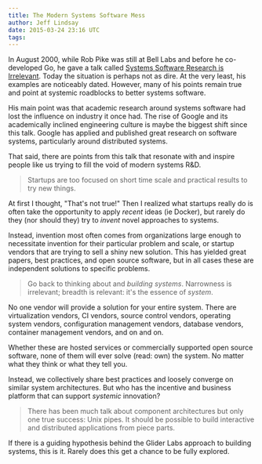 ```yaml
---
title: The Modern Systems Software Mess
author: Jeff Lindsay
date: 2015-03-24 23:16 UTC
tags:
---
```

In August 2000, while Rob Pike was still at Bell Labs and before he co-developed Go, he gave a talk called [Systems Software Research is Irrelevant](http://doc.cat-v.org/bell_labs/utah2000/). Today the situation is perhaps not as dire. At the very least, his examples are noticeably dated. However, many of his points remain true and point at systemic roadblocks to better systems software.

His main point was that academic research around systems software had lost the influence on industry it once had. The rise of Google and its academically inclined engineering culture is maybe the biggest shift since this talk. Google has applied and published great research on software systems, particularly around distributed systems.

That said, there are points from this talk that resonate with and inspire people like us trying to fill the void of modern systems R&D.

> Startups are too focused on short time scale and practical results to try new things.

At first I thought, "That's not true!" Then I realized what startups really do is often take the opportunity to apply *recent* ideas (ie Docker), but rarely do they (nor should they) try to *invent* novel approaches to systems.

Instead, invention most often comes from organizations large enough to necessitate invention for their particular problem and scale, or startup vendors that are trying to sell a shiny new solution. This has yielded great papers, best practices, and open source software, but in all cases these are independent solutions to specific problems.

> Go back to thinking about and *building systems*. Narrowness is irrelevant; breadth is relevant: it's the essence of *system*.

No one vendor will provide a solution for your entire system. There are virtualization vendors, CI vendors, source control vendors, operating system vendors, configuration management vendors, database vendors, container management vendors, and on and on.

Whether these are hosted services or commercially supported open source software, none of them will ever solve (read: own) the system. No matter what they think or what they tell you.

Instead, we collectively share best practices and loosely converge on similar system architectures. But who has the incentive and business platform that can support *systemic* innovation?

> There has been much talk about component architectures but only one true success: Unix pipes. It should be possible to build interactive and distributed applications from piece parts.

If there is a guiding hypothesis behind the Glider Labs approach to building systems, this is it. Rarely does this get a chance to be fully explored.
